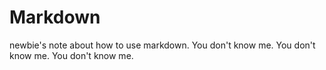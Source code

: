# Markdown
newbie's note about how to use markdown. You don't know me. You don't know me. You don't know me.
